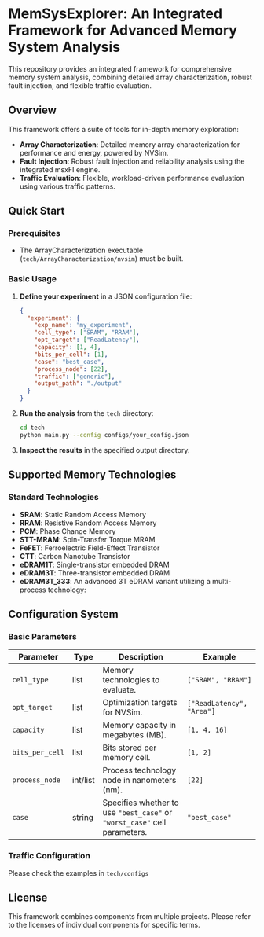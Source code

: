 # MemSysExplorer: An Integrated Framework for Advanced Memory System Analysis

This repository provides an integrated framework for comprehensive memory system analysis, combining detailed array characterization, robust fault injection, and flexible traffic evaluation.

## Overview

This framework offers a suite of tools for in-depth memory exploration:

- **Array Characterization**: Detailed memory array characterization for performance and energy, powered by NVSim.
- **Fault Injection**: Robust fault injection and reliability analysis using the integrated msxFI engine.
- **Traffic Evaluation**: Flexible, workload-driven performance evaluation using various traffic patterns.

## Quick Start

### Prerequisites

- The ArrayCharacterization executable (`tech/ArrayCharacterization/nvsim`) must be built.

### Basic Usage

1.  **Define your experiment** in a JSON configuration file:
    ```json
    {
      "experiment": {
        "exp_name": "my_experiment",
        "cell_type": ["SRAM", "RRAM"],
        "opt_target": ["ReadLatency"],
        "capacity": [1, 4],
        "bits_per_cell": [1],
        "case": "best_case",
        "process_node": [22],
        "traffic": ["generic"],
        "output_path": "./output"
      }
    }
    ```

2.  **Run the analysis** from the `tech` directory:
    ```bash
    cd tech
    python main.py --config configs/your_config.json
    ```

3.  **Inspect the results** in the specified output directory.

## Supported Memory Technologies

### Standard Technologies
- **SRAM**: Static Random Access Memory
- **RRAM**: Resistive Random Access Memory  
- **PCM**: Phase Change Memory
- **STT-MRAM**: Spin-Transfer Torque MRAM
- **FeFET**: Ferroelectric Field-Effect Transistor
- **CTT**: Carbon Nanotube Transistor
- **eDRAM1T**: Single-transistor embedded DRAM
- **eDRAM3T**: Three-transistor embedded DRAM
- **eDRAM3T_333**: An advanced 3T eDRAM variant utilizing a multi-process technology:

## Configuration System

### Basic Parameters

| Parameter | Type | Description | Example |
|-----------|------|-------------|---------|
| `cell_type` | list | Memory technologies to evaluate. | `["SRAM", "RRAM"]` |
| `opt_target` | list | Optimization targets for NVSim. | `["ReadLatency", "Area"]` |
| `capacity` | list | Memory capacity in megabytes (MB). | `[1, 4, 16]` |
| `bits_per_cell` | list | Bits stored per memory cell. | `[1, 2]` |
| `process_node` | int/list | Process technology node in nanometers (nm). | `[22]` |
| `case` | string | Specifies whether to use `"best_case"` or `"worst_case"` cell parameters. | `"best_case"` |


### Traffic Configuration
Please check the examples in `tech/configs`


## License

This framework combines components from multiple projects. Please refer to the licenses of individual components for specific terms.